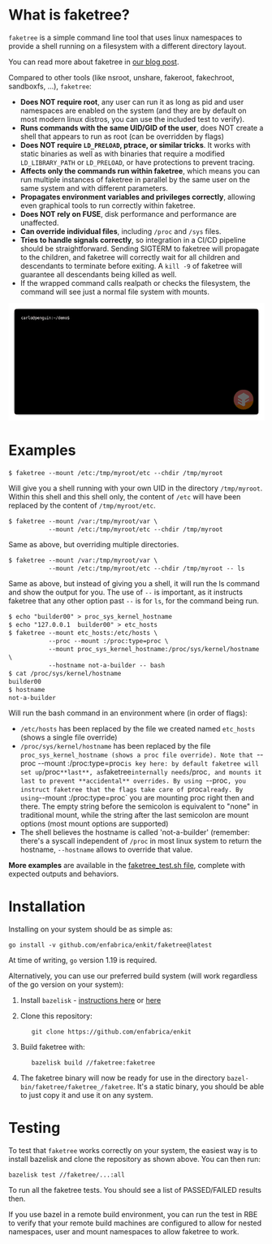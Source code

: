 # What is faketree?

`faketree` is a simple command line tool that uses linux namespaces
to provide a shell running on a filesystem with a different directory
layout.

You can read more about faketree in [our blog post](https://blog.enfabrica.net/different-file-system-views-for-different-tools-a425f13bb7f0).

Compared to other tools (like nsroot, unshare, fakeroot, fakechroot, sandboxfs, ...),
`faketree`:

* **Does NOT require root**, any user can run it as long as pid and user namespaces
  are enabled on the system (and they are by default on most modern linux distros,
  you can use the included test to verify).
* **Runs commands with the same UID/GID of the user**, does NOT create a shell
  that appears to run as root (can be overridden by flags)
* **Does NOT require `LD_PRELOAD`, ptrace, or similar tricks**. It works with static
  binaries as well as with binaries that require a modified `LD_LIBRARY_PATH` or
  `LD_PRELOAD`, or have protections to prevent tracing.
* **Affects only the commands run within faketree**, which means you can run multiple
  instances of faketree in parallel by the same user on the same system and with different parameters.
* **Propagates environment variables and privileges correctly**, allowing even graphical
  tools to run correctly within faketree.
* **Does NOT rely on FUSE**, disk performance and performance are unaffected.
* **Can override individual files**, including `/proc` and `/sys` files.
* **Tries to handle signals correctly**, so integration in a CI/CD pipeline should be
  straightforward. Sending SIGTERM to faketree will propagate to the children, and
  faketree will correctly wait for all children and descendants to terminate before
  exiting. A `kill -9` of faketree will guarantee all descendants being killed as well.
* If the wrapped command calls realpath or checks the filesystem,
  the command will see just a normal file system with mounts.


![terminal showing use](docs/terminal.gif?raw=true "Example Terminal Session with faketree")

# Examples

    $ faketree --mount /etc:/tmp/myroot/etc --chdir /tmp/myroot

Will give you a shell running with your own UID in the directory
`/tmp/myroot`. Within this shell and this shell only, the content of
`/etc` will have been replaced by the content of `/tmp/myroot/etc`.

    $ faketree --mount /var:/tmp/myroot/var \
               --mount /etc:/tmp/myroot/etc --chdir /tmp/myroot

Same as above, but overriding multiple directories.

    $ faketree --mount /var:/tmp/myroot/var \
               --mount /etc:/tmp/myroot/etc --chdir /tmp/myroot -- ls

Same as above, but instead of giving you a shell, it will run the
ls command and show the output for you. The use of `--` is important,
as it instructs faketree that any other option past `--` is for `ls`,
for the command being run.

    $ echo "builder00" > proc_sys_kernel_hostname
    $ echo "127.0.0.1  builder00" > etc_hosts
    $ faketree --mount etc_hosts:/etc/hosts \
               --proc --mount :/proc:type=proc \
               --mount proc_sys_kernel_hostname:/proc/sys/kernel/hostname \
               --hostname not-a-builder -- bash
    $ cat /proc/sys/kernel/hostname
    builder00
    $ hostname
    not-a-builder

Will run the bash command in an environment where (in order of flags):

  * `/etc/hosts` has been replaced by the file we created named `etc_hosts`
    (shows a single file override)
  * `/proc/sys/kernel/hostname` has been replaced by the file `proc_sys_kernel_hostname
    (shows a proc file override). Note that `--proc --mount :/proc:type=proc` is
    key here: by default faketree will set up `/proc` **last**, as `faketree` internally
    needs `/proc`, and mounts it last to prevent **accidental** overrides.
    By using `--proc`, you instruct faketree that the flags take care of `proc` already.
    By using `--mount :/proc:type=proc` you are mounting proc right then and there.
    The empty string before the semicolon is equivalent to "none" in traditional mount,
    while the string after the last semicolon are mount options (most mount options are
    supported)
  * The shell believes the hostname is called 'not-a-builder' (remember: there's a
    syscall independent of `/proc` in most linux system to return the hostname,
    `--hostname` allows to override that value.

**More examples** are available in the [faketree_test.sh file](https://github.com/enfabrica/enkit/blob/master/faketree/faketree_test.sh),
complete with expected outputs and behaviors.

# Installation

Installing on your system should be as simple as:

    go install -v github.com/enfabrica/enkit/faketree@latest

At time of writing, `go` version 1.19 is required.

Alternatively, you can use our preferred build system (will work regardless of the go version on your system):

  1. Install `bazelisk` - [instructions here](https://docs.bazel.build/versions/5.1.1/install-bazelisk.html) or
     [here](https://github.com/bazelbuild/bazelisk/blob/master/README.md)

  2. Clone this repository:

            git clone https://github.com/enfabrica/enkit 

  3. Build faketree with:

            bazelisk build //faketree:faketree

  4. The faketree binary will now be ready for use in the directory `bazel-bin/faketree/faketree_/faketree`.
     It's a static binary, you should be able to just copy it and use it on any system.

# Testing

To test that `faketree` works correctly on your system, the easiest way is to install bazelisk and
clone the repository as shown above. You can then run:

    bazelisk test //faketree/...:all

To run all the faketree tests. You should see a list of PASSED/FAILED results then.

If you use bazel in a remote build environment, you can run the test in RBE to verify that
your remote build machines are configured to allow for nested namespaces, user and mount
namespaces to allow faketree to work.
